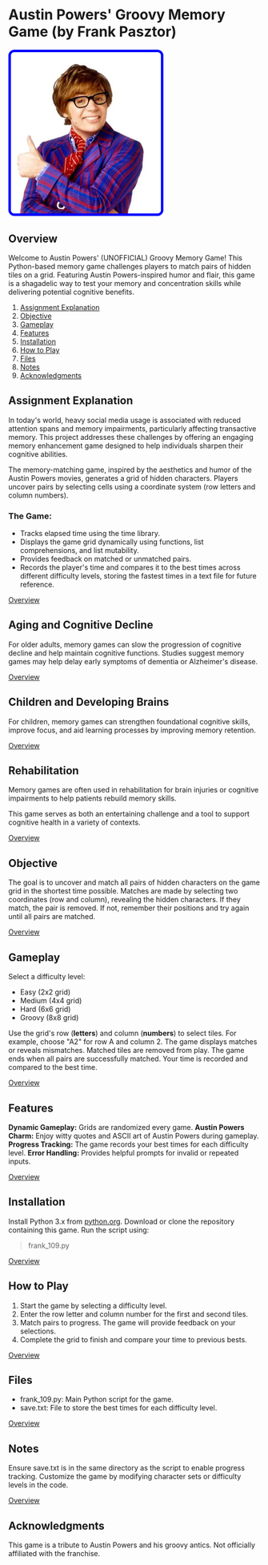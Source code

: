 # Austin Powers' Groovy Memory Game (by Frank Pasztor)

<img src="Austin Thumbs Up.png" alt="Austin Powers Thumbs Up" style="border: 5px solid blue; border-radius: 12px; width: 300px;">


## Overview
Welcome to Austin Powers' (UNOFFICIAL) Groovy Memory Game! This Python-based memory game challenges players to match pairs of hidden tiles on a grid. Featuring Austin Powers-inspired humor and flair, this game is a shagadelic way to test your memory and concentration skills while delivering potential cognitive benefits.

1. [Assignment Explanation](#assignment-explanation)
2. [Objective](#objective)
3. [Gameplay](#gameplay)
4. [Features](#features)
5. [Installation](#installation)
6. [How to Play](#how-to-play)
7. [Files](#files)
8. [Notes](#notes)
9. [Acknowledgments](#acknowledgments)

## Assignment Explanation
In today's world, heavy social media usage is associated with reduced attention spans and memory impairments, particularly affecting transactive memory. This project addresses these challenges by offering an engaging memory enhancement game designed to help individuals sharpen their cognitive abilities.

The memory-matching game, inspired by the aesthetics and humor of the Austin Powers movies, generates a grid of hidden characters. Players uncover pairs by selecting cells using a coordinate system (row letters and column numbers). 

### The Game:

* Tracks elapsed time using the time library.
* Displays the game grid dynamically using functions, list comprehensions, and list mutability.
* Provides feedback on matched or unmatched pairs.
* Records the player's time and compares it to the best times across different difficulty levels, storing the fastest times in a text file for future reference.

[Overview](#overview)
## Aging and Cognitive Decline
For older adults, memory games can slow the progression of cognitive decline and help maintain cognitive functions. Studies suggest memory games may help delay early symptoms of dementia or Alzheimer's disease.

[Overview](#overview)
## Children and Developing Brains
For children, memory games can strengthen foundational cognitive skills, improve focus, and aid learning processes by improving memory retention.

[Overview](#overview)
## Rehabilitation
Memory games are often used in rehabilitation for brain injuries or cognitive impairments to help patients rebuild memory skills.

This game serves as both an entertaining challenge and a tool to support cognitive health in a variety of contexts.

[Overview](#overview)
## Objective
The goal is to uncover and match all pairs of hidden characters on the game grid in the shortest time possible. Matches are made by selecting two coordinates (row and column), revealing the hidden characters. If they match, the pair is removed. If not, remember their positions and try again until all pairs are matched.

[Overview](#overview)
## Gameplay
Select a difficulty level:

- Easy (2x2 grid)
- Medium (4x4 grid)
- Hard (6x6 grid)
- Groovy (8x8 grid)

Use the grid's row (**letters**) and column (**numbers**) to select tiles.
For example, choose "A2" for row A and column 2.
The game displays matches or reveals mismatches. Matched tiles are removed from play.
The game ends when all pairs are successfully matched. Your time is recorded and compared to the best time.

[Overview](#overview)
## Features
**Dynamic Gameplay:** Grids are randomized every game.
**Austin Powers Charm:** Enjoy witty quotes and ASCII art of Austin Powers during gameplay.
**Progress Tracking:** The game records your best times for each difficulty level.
**Error Handling:** Provides helpful prompts for invalid or repeated inputs.

[Overview](#overview)
## Installation
Install Python 3.x from [python.org](python.org).
Download or clone the repository containing this game.
Run the script using:
> frank_109.py

[Overview](#overview)
## How to Play
1. Start the game by selecting a difficulty level.
2. Enter the row letter and column number for the first and second tiles.
3. Match pairs to progress. The game will provide feedback on your selections.
4. Complete the grid to finish and compare your time to previous bests.

[Overview](#overview)
## Files
* frank_109.py: Main Python script for the game.
* save.txt: File to store the best times for each difficulty level.

[Overview](#overview)
## Notes
Ensure save.txt is in the same directory as the script to enable progress tracking.
Customize the game by modifying character sets or difficulty levels in the code.

[Overview](#overview)
## Acknowledgments
This game is a tribute to Austin Powers and his groovy antics. Not officially affiliated with the franchise.